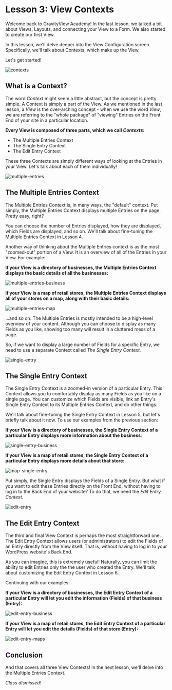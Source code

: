 # Lesson 3: View Contexts

Welcome back to GravityView Academy! In the last lesson, we talked a bit about Views, Layouts, and connecting your View to a Form. We also started to create our first View.

In this lesson, we'll delve deeper into the View Configuration screen. Specifically, we'll talk about Contexts, which make up the View.

Let's get started!

![contexts](../.gitbook/assets/contexts%20%281%29.png)

## What is a Context?

The word _Context_ might seem a little abstract, but the concept is pretty simple. A Context is simply a part of the View. As we mentioned in the last lesson, a _View_ is the over-arching concept - when we use the word _View_, we are referring to the "whole package" of "viewing" Entries on the Front End of your site in a particular location.

**Every View is composed of three parts, which we call** _**Contexts**_**:**

* The Multiple Entries Context
* The Single Entry Context
* The Edit Entry Context

These three Contexts are simply different ways of looking at the Entries in your View. Let's talk about each of them individually!

![multiple-entries](../.gitbook/assets/multiple-entries%20%281%29.png)

## The Multiple Entries Context

The Multiple Entries Context is, in many ways, the "default" context. Put simply, the Multiple Entries Context displays multiple Entries on the page. Pretty easy, right?

You can choose the number of Entries displayed, how they are displayed, which Fields are displayed, and so on. We'll talk about fine-tuning the Multiple Entries Context in Lesson 4.

Another way of thinking about the Multiple Entries context is as the most "zoomed-out" portion of a View. It is an overview of all of the Entries in your View. For example:

**If your View is a directory of businesses, the Multiple Entries Context displays the basic details of all the businesses:**

![multiple-entries-business](../.gitbook/assets/multiple-entries-business.png)

**If your View is a map of retail stores, the Multiple Entries Context displays all of your stores on a map, along with their basic details:**

![multiple-entries-map](../.gitbook/assets/multiple-entries-map.png)

...and so on. The Multiple Entries is mostly intended to be a high-level overview of your content. Although you can choose to display as many Fields as you like, showing too many will result in a cluttered mess of a page.

So, if we want to display a large number of Fields for a specific Entry, we need to use a separate Context called _The Single Entry Context._

![single-entry](../.gitbook/assets/single-entry.png)

## The Single Entry Context

The Single Entry Context is a zoomed-in version of a particular Entry. This Context allows you to comfortably display as many Fields as you like on a single page. You can customize which Fields are visible, link an Entry's Single Entry Context to its Multiple Entries Context, and do other things.

We'll talk about fine-tuning the Single Entry Context in Lesson 5, but let's briefly talk about it now. To use our examples from the previous section:

**If your View is a directory of businesses, the Single Entry Context of a particular Entry displays more information about the business**:

![single-entry-business](../.gitbook/assets/single-entry-business.png)

**If your View is a map of retail stores, the Single Entry Context of a particular Entry displays more details about that store:**

![map-single-entry](../.gitbook/assets/map-single-entry.png)

Put simply, the Single Entry displays the Fields of a Single Entry. But what if you want to edit these Entries directly on the Front End, without having to log in to the Back End of your website? To do that, we need the _Edit Entry Context._

![edit-entry](../.gitbook/assets/edit-entry.png)

## The Edit Entry Context

The third and final View Context is perhaps the most straightforward one. The Edit Entry Context allows users \(or administrators\) to edit the Fields of an Entry directly from the View itself. That is, without having to log in to your WordPress website's Back End.

As you can imagine, this is extremely useful! Naturally, you can limit the ability to edit Entries only the the user who created the Entry. We'll talk about customizing the Edit Entry Context in Lesson 6.

Continuing with our examples:

**If your View is a directory of businesses, the Edit Entry Context of a particular Entry will let you edit the information \(Fields\) of that business \(Entry\):**

![edit-entry-business](../.gitbook/assets/edit-entry-business.png)

**If your View is a map of retail stores, the Edit Entry Context of a particular Entry will let you edit the details \(Fields\) of that store \(Entry\):**

![edit-entry-maps](../.gitbook/assets/edit-entry-maps.png)

## Conclusion

And that covers all three View Contexts! In the next lesson, we'll delve into the Multiple Entries Context.

_Class dismissed!_

